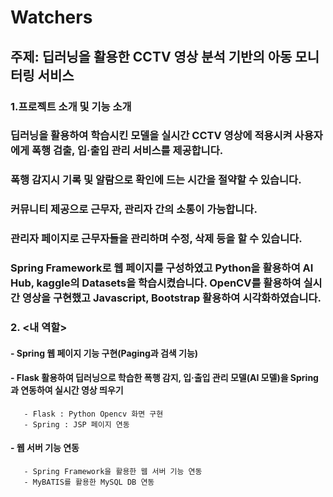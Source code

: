 # Watchers

## 주제: 딥러닝을 활용한 CCTV 영상 분석 기반의 아동 모니터링 서비스

### 1.프로젝트 소개 및 기능 소개
   ### 딥러닝을 활용하여 학습시킨 모델을 실시간 CCTV 영상에 적용시켜 사용자에게 폭행 검출, 입·출입 관리 서비스를 제공합니다.
   ### 폭행 감지시 기록 및 알람으로 확인에 드는 시간을 절약할 수 있습니다.
   ### 커뮤니티 제공으로 근무자, 관리자 간의 소통이 가능합니다.
   ### 관리자 페이지로 근무자들을 관리하며 수정, 삭제 등을 할 수 있습니다.
   ### Spring Framework로 웹 페이지를 구성하였고 Python을 활용하여 AI Hub, kaggle의 Datasets을 학습시켰습니다. OpenCV를 활용하여 실시간 영상을 구현했고 Javascript, Bootstrap 활용하여 시각화하였습니다.

### 2. <내 역할>

   #### - Spring 웹 페이지 기능 구현(Paging과 검색 기능)
   #### - Flask 활용하여 딥러닝으로 학습한 폭행 감지, 입·출입 관리 모델(AI 모델)을 Spring과 연동하여 실시간 영상 띄우기
       - Flask : Python Opencv 화면 구현
       - Spring : JSP 페이지 연동
   #### - 웹 서버 기능 연동
       - Spring Framework을 활용한 웹 서버 기능 연동
       - MyBATIS를 활용한 MySQL DB 연동
